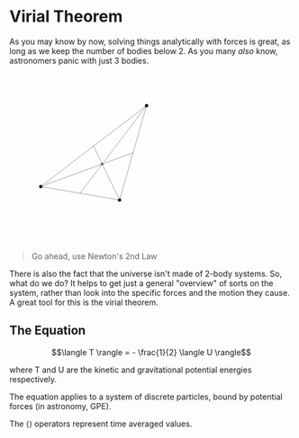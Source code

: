 # Virial Theorem

As you may know by now, solving things analytically with forces is great, as long as we keep the number of bodies below 2. As you many _also_ know, astronomers panic with just 3 bodies.

![3 body.gif](../img/3body.gif)
> Go ahead, use Newton's 2nd Law

There is also the fact that the universe isn't made of 2-body systems. So, what do we do? It helps to get just a general "overview" of sorts on the system, rather than look into the specific forces and the motion they cause. A great tool for this is the virial theorem.

## The Equation

$$\langle T \rangle = - \frac{1}{2} \langle U \rangle$$

where T and U are the kinetic and gravitational potential energies respectively. 

The equation applies to a system of discrete particles, bound by potential forces (in astronomy, GPE).

The $\langle \rangle$ operators represent time averaged values. 


